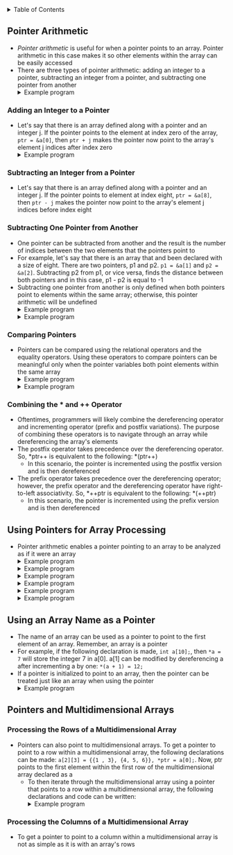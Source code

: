 <details>
<summary>Table of Contents</summary>
<ol>
  <li>
    <a href='#pointer-arithmetic'>Pointer Arithmetic</a>
  </li> 
  <li>
    <a href='#using-pointers-for-array-processing'>Using Pointers for Array Processing</a>
  </li> 
  <li>
    <a href='#pointers-and-multidimensional-arrays'>Pointers and Multidimensional Arrays</a>
  </li> 
</ol>
</details>

## Pointer Arithmetic
<ul>
  <li><em>Pointer arithmetic</em> is useful for when a pointer points to an array. Pointer arithmetic in this case makes it so other elements within the array can be easily accessed</li>
  <li>There are three types of pointer arithmetic: adding an integer to a pointer, subtracting an integer from a pointer, and subtracting one pointer from another</li>
  <details>
    <summary>Example program</summary>

```cpp
#include <iostream>
using namespace std;

void modify(int *x, int y) {
    *x = *x + y;        //*x = 30
    y = *x - y;         //y = 10
    *x = *x - y;        //*x = 20
}

int main() {
    int a = 10, b = 20;

    modify(&a, b);
    cout << a << b << endl;    //20 20

    return 0;
}
```
<ul>  
  <details>
    <summary>Output</summary>
      <pre>
        <code>
20 20
        </code>
      </pre>  
    </details>
  </ul>  
  </details> 
</ul>

### Adding an Integer to a Pointer
<ul>
  <li>Let's say that there is an array defined along with a pointer and an integer j. If the pointer points to the element at index zero of the array, <code>ptr = &a[0]</code>, then <code>ptr + j</code> makes the pointer now point to the array's element j indices after index zero</li>
  <details>
    <summary>Example program</summary>

```cpp
//Given the following declarations:

#define SIZE 7
int data[SIZE] = {3, 5, 7, 8, 10, 14, 17};
int sum = 0;

//Write a loop using a pointer that adds all elements at odd indices to sum
```
<ul>  
  <details>
    <summary>Output</summary>

```cpp
#include <iostream>
using namespace std;

#define SIZE 7

int main()
{
    int data[SIZE] = {3, 5, 7, 8, 10, 14, 17};
    int sum = 0, *ptr = data;

    for (; ptr < data + SIZE; ptr++)
        if ((ptr - data) % 2 == 1)
            sum += *ptr;

    cout << "Sum: " << sum;        

    return 0;
}
```
  </details>
  </ul>  
  </details> 
</ul>

### Subtracting an Integer from a Pointer
<ul>
  <li>Let's say that there is an array defined along with a pointer and an integer j. If the pointer points to element at index eight, <code>ptr = &a[8]</code>, then <code>ptr - j</code> makes the pointer now point to the array's element j indices before index eight</li>
</ul>

### Subtracting One Pointer from Another
<ul>
  <li>One pointer can be subtracted from another and the result is the number of indices between the two elements that the pointers point to</li>
  <li>For example, let's say that there is an array that and been declared with a size of eight. There are two pointers, p1 and p2. <code>p1 = &a[1]</code> and <code>p2 = &a[2]</code>. Subtracting p2 from p1, or vice versa, finds the distance between both pointers and in this case, p1 - p2 is equal to -1</li>
  <li>Subtracting one pointer from another is only defined when both pointers point to elements within the same array; otherwise, this pointer arithmetic will be undefined</li>
  <details>
    <summary>Example program</summary>

```cpp
#include <iostream>
using namespace std;

int main()
{
    //variable declarations and initialization
    int a[] = {5, 15, 34, 54, 14, 2, 52, 72};
    int *p = &a[1], *q = &a[5];
    
    cout << (q - 3) << endl;
    cout << p - q << endl;
    cout << *p - *q << endl;
    
    return 0;
}
```
<ul>  
  <details>
    <summary>Output</summary>
      <pre>
        <code>
34
-4
13
        </code>
      </pre>  
    </details>
  </ul>  
  </details> 
  <details>
    <summary>Example program</summary>

```cpp
//Given the following declarations:

int arr[] = {10, 20, 30, 40, 50, 60, 70};
int *p = arr + 3;
int *q = arr + 6;

//What is the value of *(q - 4)
//What does p - q evaluate to?
//Write a code snippet to swap *p and *q without using any additional variables
```
<ul>  
  <details>
    <summary>Output</summary>

```cpp
//a) *(q - 4) = 30
//b) p - q = -3
//c)
#include <iostream>
using namespace std;

int main()
{
    int arr[] = {10, 20, 30, 40, 50, 60, 70};
    int *p = arr + 3;
    int *q = arr + 6;

    *arr = *p;
    p = q;
    q = arr;

    cout << *p << endl;     //70
    cout << *q << endl;     //40

    return 0;
}
```
  </details>
  </ul>  
  </details> 
</ul>         

### Comparing Pointers
<ul>
  <li>Pointers can be compared using the relational operators and the equality operators. Using these operators to compare pointers can be meaningful only when the pointer variables both point elements within the same array</li>
  <details>
    <summary>Example program</summary>

```cpp
#include <iostream>
using namespace std;

int main()
{
    //variable declarations and initialization
    int array[4] = {1, 2, 3, 4}, *ptr1 = &array[1], *ptr2 = &array[3];
    
    //selection statement which checks if ptr1 is greater than ptr2
    (ptr1 > ptr2) ? (cout << *ptr1 << " ") : (cout << *ptr2 << " ");
    
    return 0;
}
```
<ul>  
  <details>
    <summary>Output</summary>
      <pre>
        <code>
4
        </code>
      </pre>  
    </details>
  </ul>  
  </details> 
  <details>
    <summary>Example program</summary>

```cpp
//Given the following declarations:

int arr[] = {3, 7, 1, 4, 9, 2, 6, 5};
int *start = arr, *end = arr + 7;

//Write a function that swaps the largest and smallest values in the array using pointer arithmetic
```
<ul>  
  <details>
    <summary>Output</summary>

```cpp
#include <stdio.h>

void swap(int *, const int);

int main()
{
    int arr[] = {3, 7, 1, 4, 9, 2, 6, 5};
    int *start = arr, *end = arr + 7;

    swap(arr, 8);

    while (start <= end)
        cout << *start++ << " ";
    putchar('\n');
}

void swap(int *a, const int n)
{
    int *ptrMax = a, *ptrMin = a, *ptr = a, temp;

    for (; ptr < a + n; ptr++) {
        if (*ptr > *ptrMax)
            ptrMax = ptr;
        else if (*ptr < *ptrMin)
            ptrMin = ptr;    
    }

    temp = *ptrMax;
    *ptrMax = *ptrMin;
    *ptrMin = temp;
}
```
  </details>
  </ul>  
  </details> 
</ul> 

### Combining the * and ++ Operator
<ul>
  <li>Oftentimes, programmers will likely combine the dereferencing operator and incrementing operator (prefix and postfix variations). The purpose of combining these operators is to navigate through an array while dereferencing the array's elements</li>
  <li>The postfix operator takes precedence over the dereferencing operator. So, *ptr++ is equivalent to the following: *(ptr++)
    <ul>
      <li>In this scenario, the pointer is incremented using the postfix version and is then dereferenced</li>
    </ul>
  </li>
  <li>The prefix operator takes precedence over the dereferencing operator; however, the prefix operator and the dereferencing operator have right-to-left associativity. So, *++ptr is equivalent to the following: *(++ptr)      
    <ul>
      <li>In this scenario, the pointer is incremented using the prefix version and is then dereferenced</li>
    </ul>
  </li>      
</ul>    

## Using Pointers for Array Processing
<ul>
  <li>Pointer arithmetic enables a pointer pointing to an array to be analyzed as if it were an array</li>
  <details>
    <summary>Example program</summary>

```cpp
#include <iostream>
using namespace std;

int main()
{
    //variable declarations and initialization
    int arr[9] = {0, 1, 2, 3, 4, 5, 6, 7, 8}, *ptr = arr, sum = 0;
    
    //for loop which iterates over a pointer to find the sum of an array
    for (; ptr < arr + 9; ptr++)
        sum += *ptr;
    
    cout << "Sum: " << sum << endl;  
    
    return 0;
}
```
<ul>  
  <details>
    <summary>Output</summary>
      <pre>
        <code>
Sum: 36
        </code>
      </pre>  
    </details>
  </ul>  
  </details>
  <details>
    <summary>Example program</summary>

```cpp
#include <iostream>
using namespace std;

//macro definition for length of the array
#define N 5

int main()
{
    //variable declarations and initialization
    int a[N] = {6, 2, 3, 9, 4};
    int sum = 0, *p;
    
    //for loop which iterates through the array using a pointer
    for (p = a; p < a + N; p++)
        if ((p - a) % 2 == 1)
            sum += *p;
    
    return 0;
}
```
<ul>  
  <details>
    <summary>Output</summary>
      <pre>
        <code>
sum = 2 + 9 = 11
        </code>
      </pre>  
    </details>
  </ul>  
  </details>  
  <details>
    <summary>Example program</summary>

```cpp
//What will be the contents of a array after the following statements are executed?
#include <iostream>
using namespace std;

//macro definition for length of the array
#define N 10

int main()
{
    //variable declarations and initialization
    int a[N] = {1, 2, 3, 4, 5, 6, 7, 8, 9, 10};
    int *p = a, *q = a + N - 1;
    
    //while loop which iterates while the pointer address of p is less than the pointer address of q
    while (p < q) {
        *p = *q;
        *q = *p;
        p++;
        q--;
    }
    
    return 0;
}
```
<ul>  
  <details>
    <summary>Output</summary>
      <pre>
        <code>
a[N] = {10, 9, 8, 7, 6, 6, 7, 8, 9, 10}
        </code>
      </pre>  
    </details>
  </ul>  
  </details>  
  <details>
    <summary>Example program</summary>

```cpp
#include <iostream>
using namespace std;

//function prototype for func
void func(int *, int);

int main()
{
    //variable declaration and initialization
    int a1[5] = {0};
    
    //calling function
    func(a1, 5);
    
    cout << a1[3] << endl;
    
    return 0;
}

//function definition for func
void func(int *a, int n)
{
    //variable declarations and initializations
    int *p;
    *a = 0;
    
    //for loop which iterates through the array
    for (p = a + 1; p < a + n; p++)
        *p = p - a + *(p - 1);
}
```
<ul>  
  <details>
    <summary>Output</summary>
      <pre>
        <code>
6
        </code>
      </pre>  
    </details>
  </ul>  
  </details> 
  <details>
    <summary>Example program</summary>

```cpp
#include <iostream>
using namespace std;

//macro definition for length of the array
#define N 5

int main()
{
    //variable declarations and initialization
    int a[N] = {4, 1, 5, 6, 3};
    int *p = a, *q = a + N - 1;
    
    //while loop which iterates while the address of p is before q
    while (p < q) {
        if ((*p + *q) % 2 == 1)
            p++;
        else 
            q--;
    }
    
    cout << *q << endl;
    
    return 0;
}
```
<ul>  
  <details>
    <summary>Output</summary>
      <pre>
        <code>
6
        </code>
      </pre>  
    </details>
  </ul>  
  </details> 
  <details>
    <summary>Example program</summary>

```cpp
//This program compiles but when it runs, it causes a segmentation fault. Which line causes the segmentation fault?
#include <iostream>
using namespace std;

//function prototype for func
void max_min(int *, int, int *, int *);

int main()
{
    //variable declarations and initializations
    int a[] = {6, 8, 14, 5, 9, 23, 45, 65};
    int max_a, min_a;
    
    //calling function
    max_min(a, 8, &max_a, &min_a);
    cout << max_a << " " << min_a;
    
    return 0;
}

//function definition for func
void max_min(int *a, int n, int *max, int *min)
{
    //variable declarations and initializations
    int *p;
    max = min = *a;
    
    //for loop which iterates through the array
    for (p = a; p < a + n; p++) {
        if (*max < *p)
            *max = *p;
        if (*min > *p)
            *min = *p;
    }    
}
```
<ul>  
  <details>
    <summary>Output</summary>
      <pre>
        <code>
The error is in the line max = min = *a;. *a is of type integer whereas max and min are of type pointer to an integer. The correct code is as follows: max = min = a.
        </code>
      </pre>  
    </details>
  </ul>  
  </details> 
</ul>

## Using an Array Name as a Pointer
<ul>
  <li>The name of an array can be used as a pointer to point to the first element of an array. Remember, an array is a pointer</li>
  <li>For example, if the following declaration is made, <code>int a[10];</code>, then <code>*a = 7</code> will store the integer 7 in a[0]. a[1] can be modified by dereferencing a after incrementing a by one: <code>*(a + 1) = 12;</code></li>  
  <li>If a pointer is initialized to point to an array, then the pointer can be treated just like an array when using the pointer</li>  
  <details>
    <summary>Example program</summary>

```cpp
#include <iostream>
using namespace std;

int main() {
    char *colors[] = {"red", "green", "blue", "yellow"};
    char **p = colors + 1;

    cout << *p++ << " ";          //green
    cout << *++p << " ";          //yellow
    cout << colors[0];            //red

    return 0;
}
```
<ul>  
  <details>
    <summary>Output</summary>
      <pre>
        <code>
green yellow red
        </code>
      </pre>  
    </details>
  </ul>  
  </details>
</ul>    

## Pointers and Multidimensional Arrays
### Processing the Rows of a Multidimensional Array
<ul>
  <li>Pointers can also point to multidimensional arrays. To get a pointer to point to a row within a multidimensional array, the following declarations can be made: <code>a[2][3] = {{1 , 3}, {4, 5, 6}}, *ptr = a[0];</code>. Now, ptr points to the first element within the first row of the multidimensional array declared as a
    <ul>
      <li>To then iterate through the multidimensional array using a pointer that points to a row within a multidimensional array, the following declarations and code can be written:
        <details>
        <summary>Example program</summary>

```cpp
#include <iostream>
using namespace std;

int main()
{
    //variable declarations and initialization
    int a[2][3] = {{1, 2, 7}, {1, 2, 9}}, *ptr = a[0], sum = 0;
    
    //for loop iterating through the first row of the multidimensional array a
    for (; ptr < a[0] + 3; sum += *ptr, ptr++);
    cout << "Sum: " << sum << endl;
    
    //for loop iterating through the first column of the multidimensional array a
    sum = 0, ptr = a[0];
    for (int i = 0; i < 2; sum += *ptr, ptr = a[++i]);
    cout << "Sum: " << sum << endl; 
    
    return 0;
}
```
  <details>
    <summary>Output</summary>
      <pre>
        <code>
Sum: 10
Sum: 2
        </code>
      </pre>  
    </details>
  </ul>  
  </details> 
  </li></ul>
  </li>
</ul>    

### Processing the Columns of a Multidimensional Array
<ul>
  <li>To get a pointer to point to a column within a multidimensional array is not as simple as it is with an array's rows</li>
</ul>    
